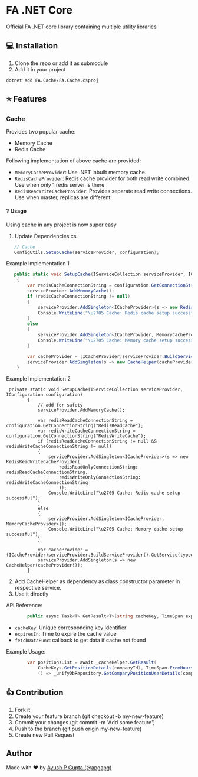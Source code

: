 # FA .NET Core

Official FA .NET core library containing multiple utility libraries

## 💻 Installation

1. Clone the repo or add it as submodule
2. Add it in your project

```shell
dotnet add FA.Cache/FA.Cache.csproj
```

## ⭐ Features

### Cache

Provides two popular cache:

- Memory Cache
- Redis Cache

Following implementation of above cache are provided:

- `MemoryCacheProvider`: Use .NET inbuilt memory cache.
- `RedisCacheProvider`: Redis cache provider for both read write combined. Use when only 1 redis server is there.
- `RedisReadWriteCacheProvider`: Provides separate read write connections. Use when master, replicas are different.

#### ❔ Usage

Using cache in any project is now super easy

1. Update Dependencies.cs

```csharp
   // Cache
   ConfigUtils.SetupCache(serviceProvider, configuration);
```

Example implementation 1

```csharp
   public static void SetupCache(IServiceCollection serviceProvider, IConfiguration configuration)
    {
        var redisCacheConnectionString = configuration.GetConnectionString("RedisCache");
        serviceProvider.AddMemoryCache();
        if (redisCacheConnectionString != null)
        {
            serviceProvider.AddSingleton<ICacheProvider>(s => new RedisCacheProvider(redisCacheConnectionString));
            Console.WriteLine("\u2705 Cache: Redis cache setup successful");
        }
        else
        {
            serviceProvider.AddSingleton<ICacheProvider, MemoryCacheProvider>();
            Console.WriteLine("\u2705 Cache: Memory cache setup successful");
        }

        var cacheProvider = (ICacheProvider)serviceProvider.BuildServiceProvider().GetService(typeof(ICacheProvider));
        serviceProvider.AddSingleton(s => new CacheHelper(cacheProvider));
    }
```

Example Implementation 2

```charp
 private static void SetupCache(IServiceCollection serviceProvider, IConfiguration configuration)
        {
            // add for safety
            serviceProvider.AddMemoryCache();

            var redisReadCacheConnectionString = configuration.GetConnectionString("RedisReadCache");
            var redisWriteCacheConnectionString = configuration.GetConnectionString("RedisWriteCache");
            if (redisReadCacheConnectionString != null && redisWriteCacheConnectionString != null)
            {
                serviceProvider.AddSingleton<ICacheProvider>(s => new RedisReadWriteCacheProvider(
                    redisReadOnlyConnectionString: redisReadCacheConnectionString,
                    redisWriteOnlyConnectionString: redisWriteCacheConnectionString
                    ));
                Console.WriteLine("\u2705 Cache: Redis cache setup successful");
            }
            else
            {
                serviceProvider.AddSingleton<ICacheProvider, MemoryCacheProvider>();
                Console.WriteLine("\u2705 Cache: Memory cache setup successful");
            }

            var cacheProvider = (ICacheProvider)serviceProvider.BuildServiceProvider().GetService(typeof(ICacheProvider));
            serviceProvider.AddSingleton(s => new CacheHelper(cacheProvider!));
        }
```

2. Add CacheHelper as dependency as class constructor parameter in respective service.
3. Use it directly

API Reference:

```csharp
        public async Task<T> GetResult<T>(string cacheKey, TimeSpan expiresIn, Func<Task<T>> fetchDataFunc)
```

- `cacheKey`: Unique corresponding key identifier
- `expiresIn`: Time to expire the cache value
- `fetchDataFunc`: callback to get data if cache not found

Example Usage: 

```csharp
        var positionsList = await _cacheHelper.GetResult(
            CacheKeys.GetPositionDetails(companyId), TimeSpan.FromHours(1),
            () => _unifyDbRepository.GetCompanyPositionUserDetails(companyId));
```

## 👍 Contribution
1. Fork it
2. Create your feature branch (git checkout -b my-new-feature)
3. Commit your changes (git commit -m 'Add some feature')
4. Push to the branch (git push origin my-new-feature)
5. Create new Pull Request

## Author

Made with ❤️ by [Ayush P Gupta (@apgapg)](https://github.com/apgapg)
